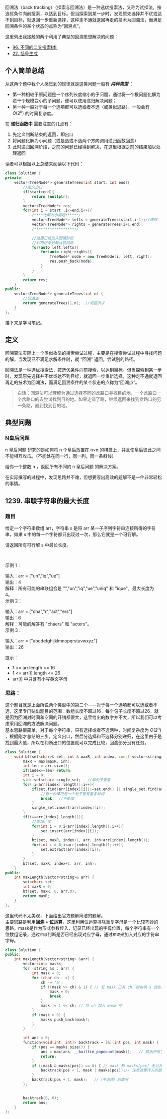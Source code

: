回溯法（back tracking）（探索与回溯法）是一种选优搜索法，又称为试探法，按选优条件向前搜索，以达到目标。但当探索到某一步时，发现原先选择并不优或达不到目标，就退回一步重新选择，这种走不通就退回再走的技术为回溯法，而满足回溯条件的某个状态的点称为“回溯点”。  

这里列出我接触的两个利用了典型的回溯思想解决的问题：
* [96. 不同的二叉搜索树II](https://leetcode-cn.com/problems/unique-binary-search-trees-ii/)　　
* [22. 括号生成](https://leetcode-cn.com/problems/generate-parentheses/)

## 个人简单总结

从这两个题中我个人感觉到的规律就是这类问题一般有 ***两种类型*** ：
* 第一种相较于原问题是一个序列长度缩小的子问题，通过将一个根问题化解为若干个规模变小的子问题，便可以使用递归解决问题；  
* 另一种一般对于每一个选项都可以选或者不选（或类似思路），一般会有 $O(2^n)$ 的时间复杂度。 
 
在 **递归函数中** 需要注意的几点有：  
1. 先定义判断结束的返回，即出口  
2. 将问题化解为小问题（或是选或不选两个方向调用递归函数回溯）  
3. 此时递归回溯阶段，之前的问题已经得到解决，在这里根据之前的结果加以处理返回  

读者可以根据以上总结来阅读以下代码：
```cpp
class Solution {
private: 
    vector<TreeNode*> generateTrees(int start, int end){
        //定义出口
        if(start>end){
            return {nullptr};
        }
        vector<TreeNode*> res;
        for(int i = start ;i<=end;i++){
            /****化解为小问题******/
            vector<TreeNode*> lefts = generateTrees(start,i-1);//递归
            vector<TreeNode*> rights = generateTrees(i+1,end);
            /*******************/

            //这里已经进入回溯阶段
            //利用结果分解当前问题
            for(auto left:lefts){
                for(auto right:rights){
                    TreeNode* node = new TreeNode(i, left, right);
                    res.push_back(node);
                }
            }
        }
        return res;
    }
public:
    vector<TreeNode*> generateTrees(int n) {
        //回溯法
        return generateTrees(1,n);  //问题所求
    }
};
```

接下来是学习笔记。  

## 定义
回溯算法实际上一个类似枚举的搜索尝试过程，主要是在搜索尝试过程中寻找问题的解，当发现已不满足求解条件时，就 “回溯” 返回，尝试别的路径。

回溯法是一种选优搜索法，按选优条件向前搜索，以达到目标。但当探索到某一步时，发现原先选择并不优或达不到目标，就退回一步重新选择，这种走不通就退回再走的技术为回溯法，而满足回溯条件的某个状态的点称为“回溯点”。

> 白话：回溯法可以理解为通过选择不同的岔路口寻找目的地，一个岔路口一个岔路口的去尝试找到目的地。如果走错了路，继续返回来找到岔路口的另一条路，直到找到目的地。  

## 典型问题

### N皇后问题

n 皇后问题 研究的是如何将 n 个皇后放置在 n×n 的棋盘上，并且使皇后彼此之间不能相互攻击。（不能处在同一行，同一列，同一条斜线）

给你一个整数 n ，返回所有不同的 n 皇后问题 的解决方案。

在实际撰写的过程中，发现思路并不难，但想要写出高效的题解不是一件非常轻松的事情。  

## 1239. 串联字符串的最大长度
### 题目　　

给定一个字符串数组 arr，字符串 s 是将 arr 某一子序列字符串连接所得的字符串，如果 s 中的每一个字符都只出现过一次，那么它就是一个可行解。

请返回所有可行解 s 中最长长度。

 

示例 1：

输入：arr = ["un","iq","ue"]  
输出：4  
解释：所有可能的串联组合是 "","un","iq","ue","uniq" 和 "ique"，最大长度为 4。  
示例 2：

输入：arr = ["cha","r","act","ers"]  
输出：6  
解释：可能的解答有 "chaers" 和 "acters"。  
示例 3：

输入：arr = ["abcdefghijklmnopqrstuvwxyz"]  
输出：26
 

提示：  
* 1 <= arr.length <= 16
* 1 <= arr[i].length <= 26
* arr[i] 中只含有小写英文字母


### 思路：
这个题目就是上面所说两个类型中的第二个——对于每一个选项都可以选或者不选，这里专门贴出题目的范围：数组长度不超过16，每个句子长度不超过26，就是因为回溯对时间和空间的开销都很大，这里给出的数字并不大，所以我们可以考虑采用回溯的方法解决问题。  
基本思路很简单，对于每个字符串，只有选择或者不选两种，时间复杂度为 $O(2^n)$ ，根据刚才总结的三步，定义出口，然后分选择和不选择分别递归，在这里由于是找到最大值，所以在判断出口的位置就可以完成比较，回溯部分没有任务。
```cpp
class Solution {
    void bt(set<char>& set, int & maxR, int index, const vector<string>& arr, int inh){
        maxR = max(maxR, inh);
        int len = arr.size();
        if(index==len) return;
        int i = 0;
        std::set<char> single_set;   //单句子查重
        for(;i<arr[index].length();i++){
            if(set.find(arr[index][i])!=set.end() || single_set.find(arr[index][i])!=single_set.end()){
                //有一种情况是一个句子里有重复单词
                break;  //不能加
            }
            single_set.insert(arr[index][i]);
        }
        if(i==arr[index].length()){
            //能加，加        
            for(int i = 0;i<arr[index].length();i++){
                set.insert(arr[index][i]);
            }
            bt(set, maxR, index+1, arr, inh+arr[index].length());
            for(int i = 0;i<arr[index].length();i++){
                set.extract(arr[index][i]);
            }
        }
        bt(set, maxR, index+1, arr, inh);
    }
public:
    int maxLength(vector<string>& arr) {
        set<char> set;
        int maxR = 0;
        bt(set, maxR, 0, arr,0);
        return maxR;
    }
};
```
这里代码不太美观，下面给出官方题解简洁的题解。  
主要思路是利用**回溯 + 位运算**，这里利用位运算排除重复字母是一个比较巧妙的思路。mask是作为形式参数传入，记录已经出现的字母位置，每个字符串有一个位数组记录，通过`相与`判断是否已经出现对应字母，通过`相或`来加入对应的字符串字母。
```cpp
class Solution {
public:
    int maxLength(vector<string> &arr) {
        vector<int> masks;
        for (string &s : arr) {
            int mask = 0;
            for (char ch : s) {
                ch -= 'a';
                if ((mask >> ch) & 1) { // 若 mask 已有 ch，则说明 s 含有重复字母，无法构成可行解
                    mask = 0;
                    break;
                }
                mask |= 1 << ch; // 将 ch 加入 mask 中
            }
            if (mask > 0) {
                masks.push_back(mask);
            }
        }

        int ans = 0;
        function<void(int, int)> backtrack = [&](int pos, int mask) {
            if (pos == masks.size()) {
                ans = max(ans, __builtin_popcount(mask));   // 数出所有字母数量
                return;
            }
            if ((mask & masks[pos]) == 0) { // mask 和 masks[pos] 无公共元素   加入字符串（选择的情况）
                backtrack(pos + 1, mask | masks[pos]);// 注意这里传入的是形参，mask没变，还是没有加入当前字符串的状态
            }
            backtrack(pos + 1, mask);   //（不选择）的情况
        };

        
        backtrack(0, 0);
        return ans;
    }
};
```


